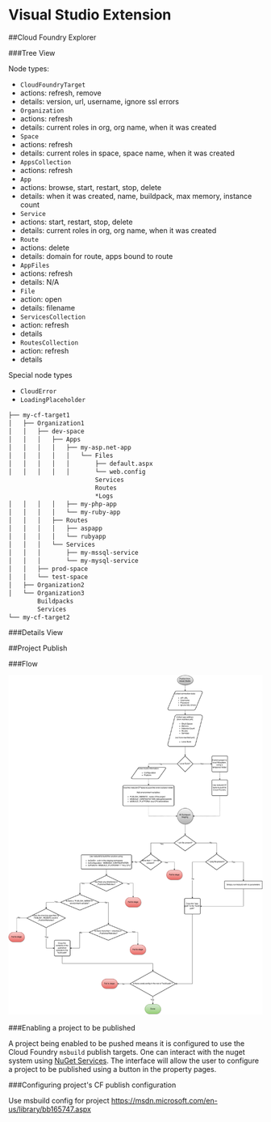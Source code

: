 Visual Studio Extension
===


##Cloud Foundry Explorer

###Tree View

Node types:

- `CloudFoundryTarget`
 - actions: refresh, remove    
 - details: version, url, username, ignore ssl errors
- `Organization`
 - actions: refresh
 - details: current roles in org, org name, when it was created
- `Space`
 - actions: refresh
 - details: current roles in space, space name, when it was created
- `AppsCollection`
 - actions: refresh
- `App`
 - actions: browse, start, restart, stop, delete
 - details:  when it was created, name, buildpack, max memory, instance count
- `Service`
 - actions: start, restart, stop, delete
 - details: current roles in org, org name, when it was created
- `Route`
 - actions: delete
 - details: domain for route, apps bound to route
- `AppFiles`
 - actions: refresh
 - details: N/A
- `File`
 - action: open
 - details: filename
- `ServicesCollection`
 - action: refresh
 - details
- `RoutesCollection`
 - action: refresh
 - details

Special node types
- `CloudError`
- `LoadingPlaceholder`
```
├── my-cf-target1
│   ├── Organization1
│   │   ├── dev-space
│   │   │   ├── Apps
│   │   │   │   ├── my-asp.net-app
│   │   │   │   │   └── Files
│   │   │   │   │       ├── default.aspx
│   │   │   │   │       └── web.config
                        Services
                        Routes
                        *Logs
│   │   │   │   ├── my-php-app
│   │   │   │   └── my-ruby-app
│   │   │   ├── Routes
│   │   │   │   ├── aspapp
│   │   │   │   └── rubyapp
│   │   │   └── Services
│   │   │       ├── my-mssql-service
│   │   │       └── my-mysql-service
│   │   ├── prod-space
│   │   └── test-space
│   ├── Organization2
│   └── Organization3
        Buildpacks
        Services
└── my-cf-target2
```

###Details View



##Project Publish

###Flow

![Publish Flow](./publish-to-cloud-foundry.png)


###Enabling a project to be published

A project being enabled to be pushed means it is configured to use the Cloud Foundry `msbuild` publish targets.
One can interact with the nuget system using [NuGet Services](https://docs.nuget.org/create/invoking-nuget-services-from-inside-visual-studio).
The interface will allow the user to configure a project to be published using  a button in the property pages.

###Configuring project's CF publish configuration

Use msbuild config for project
https://msdn.microsoft.com/en-us/library/bb165747.aspx
